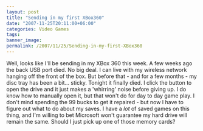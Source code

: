 ```yaml
---
layout: post
title: "Sending in my first XBox360"
date: "2007-11-25T20:11:00+06:00"
categories: Video Games 
tags: 
banner_image: 
permalink: /2007/11/25/Sending-in-my-first-XBox360
---
```


Well, looks like I'll be sending in my XBox 360 this week. A few weeks ago the back USB port died. No big deal. I can live with my wireless network hanging off the front of the box. But before that - and for a few months - my disc tray has been a bit... sticky. Tonight it finally died. I click the button to open the drive and it just makes a 'whirring' noise before giving up. I do know how to manually open it, but that won't do for day to day game play. I don't mind spending the 99 bucks to get it repaired - but now I have to figure out what to do about my saves. I have a <i>lot</i> of saved games on this thing, and I'm willing to bet Microsoft won't guarantee my hard drive will remain the same. Should I just pick up one of those memory cards?
